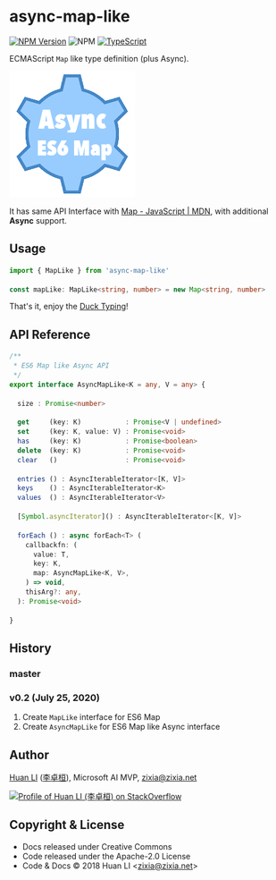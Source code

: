 # async-map-like

[![NPM Version](https://img.shields.io/npm/v/async-map-like?color=brightgreen)](https://www.npmjs.com/package/async-map-like)
![NPM](https://github.com/huan/async-map-like/workflows/NPM/badge.svg)
[![TypeScript](https://img.shields.io/badge/%3C%2F%3E-TypeScript-blue.svg)](https://www.typescriptlang.org/)

ECMAScript `Map` like type definition (plus Async).

[![Async ES6 Map Like TypeScript Interface](docs/images/async-es6-map.png)](https://github.com/huan/async-map-like)

It has same API Interface with [Map - JavaScript | MDN](https://developer.mozilla.org/en-US/docs/Web/JavaScript/Reference/Global_Objects/Map "Map - JavaScript | MDN"), with additional **Async** support.

## Usage

```ts
import { MapLike } from 'async-map-like'

const mapLike: MapLike<string, number> = new Map<string, number>
```

That's it, enjoy the [Duck Typing](https://en.wikipedia.org/wiki/Duck_typing)!

## API Reference

```ts
/**
 * ES6 Map like Async API
 */
export interface AsyncMapLike<K = any, V = any> {

  size : Promise<number>

  get     (key: K)           : Promise<V | undefined>
  set     (key: K, value: V) : Promise<void>
  has     (key: K)           : Promise<boolean>
  delete  (key: K)           : Promise<void>
  clear   ()                 : Promise<void>

  entries () : AsyncIterableIterator<[K, V]>
  keys    () : AsyncIterableIterator<K>
  values  () : AsyncIterableIterator<V>

  [Symbol.asyncIterator]() : AsyncIterableIterator<[K, V]>

  forEach () : async forEach<T> (
    callbackfn: (
      value: T,
      key: K,
      map: AsyncMapLike<K, V>,
    ) => void,
    thisArg?: any,
  ): Promise<void>
  
}
```
## History

### master

### v0.2 (July 25, 2020)

1. Create `MapLike` interface for ES6 Map
1. Create `AsyncMapLike` for ES6 Map like Async interface

## Author

[Huan LI](https://github.com/huan) ([李卓桓](http://linkedin.com/in/zixia)), Microsoft AI MVP, zixia@zixia.net

[![Profile of Huan LI (李卓桓) on StackOverflow](https://stackexchange.com/users/flair/265499.png)](https://stackexchange.com/users/265499)

## Copyright & License

* Docs released under Creative Commons
* Code released under the Apache-2.0 License
* Code & Docs © 2018 Huan LI \<zixia@zixia.net\>

